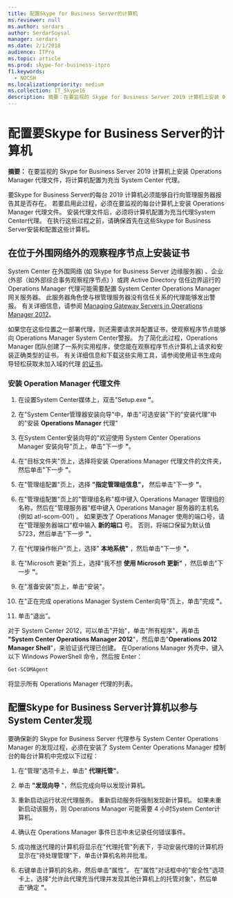 ```yaml
---
title: 配置Skype for Business Server的计算机
ms.reviewer: null
ms.author: serdars
author: SerdarSoysal
manager: serdars
ms.date: 2/1/2018
audience: ITPro
ms.topic: article
ms.prod: skype-for-business-itpro
f1.keywords:
  - NOCSH
ms.localizationpriority: medium
ms.collection: IT_Skype16
description: 摘要：在要监视的 Skype for Business Server 2019 计算机上安装 Operations Manager 代理文件，将计算机配置为充当 System Center 代理。
---
```


# <a name="configure-the-skype-for-business-server-computers-to-monitore"></a>配置要Skype for Business Server的计算机

**摘要：** 在要监视的 Skype for Business Server 2019 计算机上安装 Operations Manager 代理文件，将计算机配置为充当 System Center 代理。

要Skype for Business Server的每台 2019 计算机必须能够自行向管理服务器报告其是否存在。 若要启用此过程，必须在要监视的每台计算机上安装 Operations Manager 代理文件。 安装代理文件后，必须将计算机配置为充当代理System Center代理。 在执行这些过程之前，请确保首先在这些Skype for Business Server安装和配置这些计算机。

## <a name="installing-a-certificate-on-a-watcher-node-located-outside-the-perimeter-network"></a>在位于外围网络外的观察程序节点上安装证书
<a name="watcher_node_outside"> </a>

System Center 在外围网络 (如 Skype for Business Server 边缘服务器) 、企业 (外部（如外部综合事务观察程序节点) ）或跨 Active Directory 信任边界运行的 Operations Manager 代理可能需要配置 System Center Operations Manager 网关服务器。 此服务器角色使与根管理服务器没有信任关系的代理能够发出警报。 有关详细信息，请参阅 [Managing Gateway Servers in Operations Manager 2012](/previous-versions/system-center/system-center-2012-R2/hh212823(v=sc.12))。

如果您在这些位置之一部署代理，则还需要请求并配置证书，使观察程序节点能够向 Operations Manager System Center警报。 为了简化此过程，Operations Manager 团队创建了一系列实用程序，使您能在观察程序节点计算机上请求和安装正确类型的证书。 有关详细信息和下载这些实用工具，请参阅使用证书生成向导轻松获取未加入域的代理 [的证书](https://techcommunity.microsoft.com/t5/system-center-blog/obtaining-certificates-for-non-domain-joined-agents-made-easy/ba-p/340467)。

### <a name="installing-the-operation-manager-agent-files"></a>安装 Operation Manager 代理文件

1. 在设置System Center媒体上，双击"Setup.exe **"**。

2. 在"System Center管理器安装向导"中，单击"可选安装"下的"安装代理"中的"安装 **Operations Manager** 代理"

3. 在System Center安装向导的"欢迎使用 System Center Operations Manager 安装向导"页上，单击"下一步 **"**。

4. 在"目标文件夹"页上，选择将安装 Operations Manager 代理文件的文件夹，然后单击"下一步 **"**。

5. 在"管理组配置"页上，选择 **"指定管理组信息"，** 然后单击"下一步 **"**。

6. 在"管理组配置"页上的"管理组名称"框中键入 Operations Manager 管理组的名称，然后在"管理服务器"框中键入 Operations Manager 服务器的主机名 (例如 atl-scom-001) 。 如果更改了 Operations Manager 使用的端口号，请在"管理服务器端口"框中输入 **新的端口** 号。 否则，将端口保留为默认值 5723，然后单击"下一步 **"**。

7. 在"代理操作帐户"页上，选择" **本地系统"** ，然后单击"下一步 **"**。

8. 在"Microsoft 更新"页上，选择"我不想 **使用 Microsoft 更新"** ，然后单击"下一步 **"**。

9. 在"准备安装"页上，单击"安装"。

10. 在"正在完成 operations Manager System Center向导"页上，单击"完成 **"**。

11. 单击“退出”。

对于 System Center 2012，可以单击"开始"，单击"所有程序"，再单击 **"System Center Operations Manager 2012**"，然后单击"**Operations 2012 Manager Shell**"，来验证该代理已创建。 在Operations Manager 外壳中，键入以下 Windows PowerShell 命令，然后按 Enter：
```PowerShell
Get-SCOMAgent
```

将显示所有 Operations Manager 代理的列表。
## <a name="configuring-the-skype-for-business-server-computer-to-participate-in-system-center-discovery"></a>配置Skype for Business Server计算机以参与System Center发现
<a name="watcher_node_outside"> </a>

要确保新的 Skype for Business Server 代理参与 System Center Operations Manager 的发现过程，必须在安装了 System Center Operations Manager 控制台的每台计算机中完成以下过程：

1. 在"管理"选项卡上，单击" **代理托管"**。

2. 单击 **"发现向导** "，然后完成向导以发现计算机。

3. 重新启动运行状况代理服务。 重新启动服务将强制发现新计算机。 如果未重新启动该服务，则 Operations Manager 可能需要 4 小时System Center计算机。

4. 确认在 Operations Manager 事件日志中未记录任何错误事件。

5. 成功推送代理的计算机将显示在"代理托管"列表下，手动安装代理的计算机将显示在"待处理管理"下，单击计算机名称并批准。

6. 右键单击计算机的名称，然后单击“属性”。 在"属性"对话框中的"安全性"选项卡上，选择"允许此代理充当代理并发现其他计算机上的托管对象"，然后单击"确定 **"**。